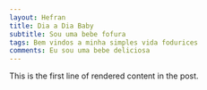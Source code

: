 ```yaml
---
layout: Hefran
title: Dia a Dia Baby
subtitle: Sou uma bebe fofura
tags: Bem vindos a minha simples vida fodurices
comments: Eu sou uma bebe deliciosa
---
```


This is the first line of rendered content in the post.
